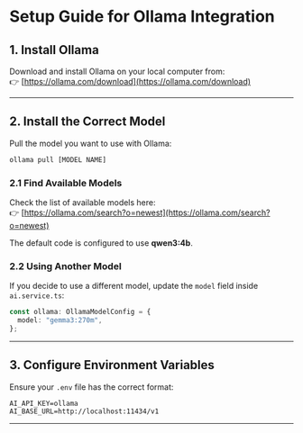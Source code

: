 # Setup Guide for Ollama Integration

## 1. Install Ollama
Download and install Ollama on your local computer from:  
👉 [https://ollama.com/download](https://ollama.com/download)

---

## 2. Install the Correct Model
Pull the model you want to use with Ollama:

```bash
ollama pull [MODEL NAME]
```

### 2.1 Find Available Models
Check the list of available models here:  
👉 [https://ollama.com/search?o=newest](https://ollama.com/search?o=newest)

The default code is configured to use **qwen3:4b**.

### 2.2 Using Another Model
If you decide to use a different model, update the `model` field inside `ai.service.ts`:

```ts
const ollama: OllamaModelConfig = {
  model: "gemma3:270m",
};
```

---

## 3. Configure Environment Variables
Ensure your `.env` file has the correct format:

```text
AI_API_KEY=ollama
AI_BASE_URL=http://localhost:11434/v1
```

---